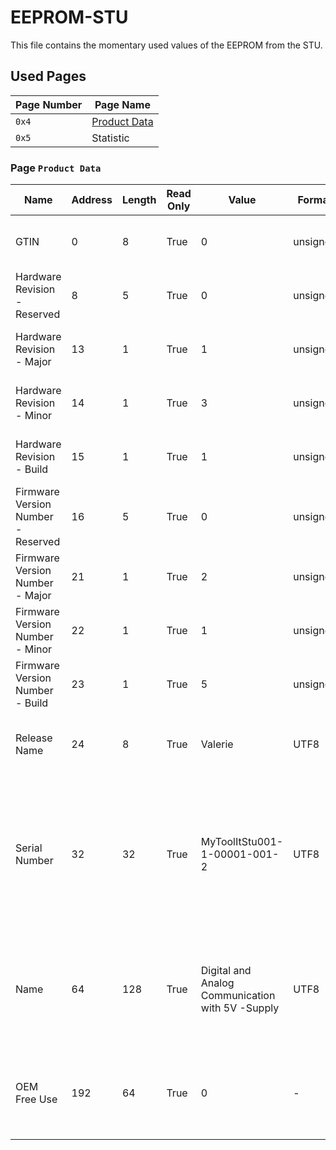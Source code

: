 # EEPROM-STU

This file contains the momentary used values of the EEPROM from the STU.

## Used Pages

| Page Number | Page Name                          |
| ----------- | ---------------------------------- |
| `0x4`       | [Product Data](#page:product-data) |
| `0x5`       | Statistic                          |

<a name="page:product-data"></a>

### Page `Product Data`

| Name                               | Address | Length | Read Only | Value                                            | Format   | Description                                                  |
| ---------------------------------- | ------- | ------ | --------- | ------------------------------------------------ | -------- | ------------------------------------------------------------ |
| GTIN                               | 0       | 8      | True      | 0                                                | unsigned | Global Trade Identification Number (GTIN)                    |
| Hardware Revision - Reserved       | 8       | 5      | True      | 0                                                | unsigned | Hardware Revision Number - Reserved                          |
| Hardware Revision - Major          | 13      | 1      | True      | 1                                                | unsigned | Hardware Revision Number - Major                             |
| Hardware Revision - Minor          | 14      | 1      | True      | 3                                                | unsigned | Hardware Revision Number - Minor                             |
| Hardware Revision - Build          | 15      | 1      | True      | 1                                                | unsigned | Hardware Revision Number - Build                             |
| Firmware Version Number - Reserved | 16      | 5      | True      | 0                                                | unsigned | Firmware Version Number - Reserved                           |
| Firmware Version Number - Major    | 21      | 1      | True      | 2                                                | unsigned | Firmware Version Number - Major                              |
| Firmware Version Number - Minor    | 22      | 1      | True      | 1                                                | unsigned | Firmware Version Number - Minor                              |
| Firmware Version Number - Build    | 23      | 1      | True      | 5                                                | unsigned | Firmware Version Number - Build                              |
| Release Name                       | 24      | 8      | True      | Valerie                                          | UTF8     | Release Name, represents Major - Minor                       |
| Serial Number                      | 32      | 32     | True      | MyToolItStu001-1-00001-001-2                     | UTF8     | Manufactor Serial Number (Derived from ISBN); Product Group - Subgroup - Manufacture ID - Product Number - Check Digit |
| Name                               | 64      | 128    | True      | Digital and Analog Communication with 5V -Supply | UTF8     | Manufactor Name; This may extend Serial Number, supports URL, extend definition, etc. |
| OEM Free Use                       | 192     | 64     | True      | 0                                                | -        | Supports Manufactor Specific information in format that is free to choose |

